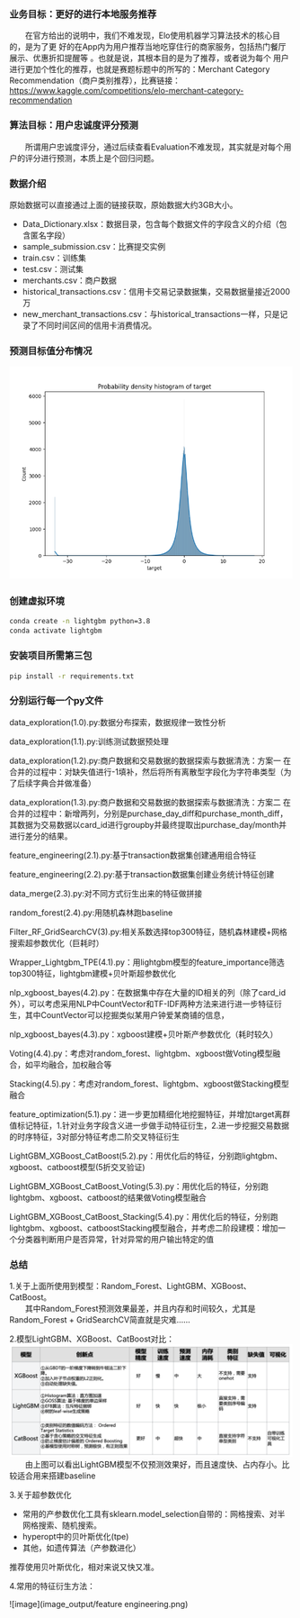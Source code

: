 ### 业务目标：更好的进行本地服务推荐
  在官方给出的说明中，我们不难发现，Elo使用机器学习算法技术的核心目的，是为了更
好的在App内为用户推荐当地吃穿住行的商家服务，包括热门餐厅展示、优惠折扣提醒等 。也就是说，其根本目的是为了推荐，或者说为每个
用户进行更加个性化的推荐，也就是赛题标题中的所写的：Merchant Category
Recommendation（商户类别推荐），比赛链接：https://www.kaggle.com/competitions/elo-merchant-category-recommendation

### 算法目标：用户忠诚度评分预测
  所谓用户忠诚度评分，通过后续查看Evaluation不难发现，其实就是对每个用户的评分进行预测，本质上是个回归问题。


### 数据介绍
原始数据可以直接通过上面的链接获取，原始数据大约3GB大小。
- Data_Dictionary.xlsx：数据目录，包含每个数据文件的字段含义的介绍（包含匿名字段）<br />
- sample_submission.csv：比赛提交实例<br />
- train.csv：训练集<br />
- test.csv：测试集<br />
- merchants.csv：商户数据<br />
- historical_transactions.csv：信用卡交易记录数据集，交易数据量接近2000万<br />
- new_merchant_transactions.csv：与historical_transactions一样，只是记录了不同时间区间的信用卡消费情况。<br />


### 预测目标值分布情况
![image](image_output/histplot_target.png)


### 创建虚拟环境
```bash
conda create -n lightgbm python=3.8
conda activate lightgbm
```

### 安装项目所需第三包
```bash
pip install -r requirements.txt
```

### 分别运行每一个py文件
data_exploration(1.0).py:数据分布探索，数据规律一致性分析<br />

data_exploration(1.1).py:训练测试数据预处理<br />

data_exploration(1.2).py:商户数据和交易数据的数据探索与数据清洗：方案一 在合并的过程中：对缺失值进行-1填补，然后将所有离散型字段化为字符串类型（为了后续字典合并做准备）<br />

data_exploration(1.3).py:商户数据和交易数据的数据探索与数据清洗：方案二 在合并的过程中：新增两列，分别是purchase_day_diff和purchase_month_diff，其数据为交易数据以card_id进行groupby并最终提取出purchase_day/month并进行差分的结果。<br />

feature_engineering(2.1).py:基于transaction数据集创建通用组合特征<br />

feature_engineering(2.2).py:基于transaction数据集创建业务统计特征创建<br />

data_merge(2.3).py:对不同方式衍生出来的特征做拼接<br />

random_forest(2.4).py:用随机森林跑baseline<br />

Filter_RF_GridSearchCV(3).py:相关系数选择top300特征，随机森林建模+网格搜索超参数优化（巨耗时）

Wrapper_Lightgbm_TPE(4.1).py：用lightgbm模型的feature_importance筛选top300特征，lightgbm建模+贝叶斯超参数优化

nlp_xgboost_bayes(4.2).py：在数据集中存在大量的ID相关的列（除了card_id外），可以考虑采用NLP中CountVector和TF-IDF两种方法来进行进一步特征衍生，其中CountVector可以挖掘类似某用户钟爱某商铺的信息，

nlp_xgboost_bayes(4.3).py：xgboost建模+贝叶斯产参数优化（耗时较久）

Voting(4.4).py：考虑对random_forest、lightgbm、xgboost做Voting模型融合，如平均融合，加权融合等

Stacking(4.5).py：考虑对random_forest、lightgbm、xgboost做Stacking模型融合

feature_optimization(5.1).py：进一步更加精细化地挖掘特征，并增加target离群值标记特征，1.针对业务字段含义进一步做手动特征衍生，2.进一步挖掘交易数据的时序特征，3对部分特征考虑二阶交叉特征衍生

LightGBM_XGBoost_CatBoost(5.2).py：用优化后的特征，分别跑lightgbm、xgboost、catboost模型(5折交叉验证)

LightGBM_XGBoost_CatBoost_Voting(5.3).py：用优化后的特征，分别跑lightgbm、xgboost、catboost的结果做Voting模型融合

LightGBM_XGBoost_CatBoost_Stacking(5.4).py：用优化后的特征，分别跑lightgbm、xgboost、catboostStacking模型融合，并考虑二阶段建模：增加一个分类器判断用户是否异常，针对异常的用户输出特定的值

### 总结
1.关于上面所使用到模型：Random_Forest、LightGBM、XGBoost、CatBoost。<br />
  其中Random_Forest预测效果最差，并且内存和时间较久，尤其是Random_Forest + GridSearchCV简直就是灾难……

2.模型LightGBM、XGBoost、CatBoost对比：
![image](image_output/Lightgbm_Xgboost_Catboost.png)
  由上图可以看出LightGBM模型不仅预测效果好，而且速度快、占内存小。比较适合用来搭建baseline

3.关于超参数优化
- 常用的产参数优化工具有sklearn.model_selection自带的：网格搜索、对半网格搜索、随机搜索。
- hyperopt中的贝叶斯优化(tpe)
- 其他，如遗传算法（产参数进化） 

推荐使用贝叶斯优化，相对来说又快又准。

4.常用的特征衍生方法：

![image](image_output/feature engineering.png)




